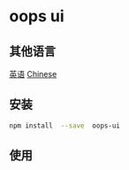 # oops ui

## 其他语言

[英语](https://github.com/lmssee/npm-oops-ui/blob/main/README.md) [Chinese](https://github.com/lmssee/npm-oops-ui/blob/main/自述文件.md)

## 安装

```sh
npm install  --save  oops-ui
```

## 使用
